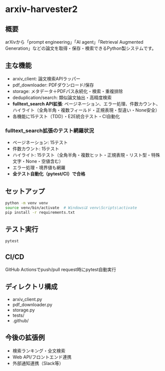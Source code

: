 # arxiv-harvester2

## 概要
arXivから「prompt engineering」「AI agent」「Retrieval Augmented Generation」などの論文を取得・保存・検索できるPython製システムです。

## 主な機能
- arxiv_client: 論文検索APIラッパー
- pdf_downloader: PDFダウンロード/保存
- storage: メタデータ＋PDFパス永続化・検索・重複排除
- deduplication/search: 類似論文抽出・高精度検索
- **fulltext_search API拡張**: ページネーション、エラー処理、件数カウント、ハイライト（全角半角・複数フィールド・正規表現・型違い・None安全）
- 各機能に15テスト（TDD）・E2E統合テスト・CI自動化

### fulltext_search拡張のテスト網羅状況
- ページネーション: 15テスト
- 件数カウント: 15テスト
- ハイライト: 15テスト（全角半角・複数ヒット・正規表現・リスト型・特殊文字・None・空値含む）
- エラー処理・境界値も網羅
- **全テスト自動化（pytest/CI）で合格**

## セットアップ
```sh
python -m venv venv
source venv/bin/activate  # Windowsは venv\Scripts\activate
pip install -r requirements.txt
```

## テスト実行
```sh
pytest
```

## CI/CD
GitHub Actionsでpush/pull request時にpytest自動実行

## ディレクトリ構成
- arxiv_client.py
- pdf_downloader.py
- storage.py
- tests/
- .github/

## 今後の拡張例
- 検索ランキング・全文検索
- Web API/フロントエンド連携
- 外部通知連携（Slack等）
